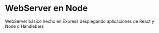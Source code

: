 # WebServer en Node

WebServer básico hecho en Express desplegando aplicaciones de React y Node o Handlebars
